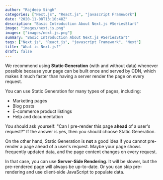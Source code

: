 ```yaml
---
author: "Rajdeep Singh"
categories: ["Next.js", "React.js", "javascript Framework"]
date: "2020-11-08T13:10:48Z"
description: "Basic Introduction About Next.js #SeriesStart"
image: "images/next.js.png"
images: ["images/next.js.png"]
summary: "Basic Introduction About Next.js #SeriesStart"
tags: ["Next.js", "React.js", "javascript Framework", "Next"]
title: "What is Next.js?"
draft: false
---
```


We recommend using **Static Generation** (with and without data) whenever possible because your page can be built once and served by CDN, which makes it much faster than having a server render the page on every request.

You can use Static Generation for many types of pages, including:

- Marketing pages
- Blog posts
- E-commerce product listings
- Help and documentation

You should ask yourself: "Can I pre-render this page **ahead** of a user's request?" If the answer is yes, then you should choose Static Generation.

On the other hand, Static Generation is **not** a good idea if you cannot pre-render a page ahead of a user's request. Maybe your page shows frequently updated data, and the page content changes on every request.

In that case, you can use **Server-Side Rendering**. It will be slower, but the pre-rendered page will always be up-to-date. Or you can skip pre-rendering and use client-side JavaScript to populate data.
